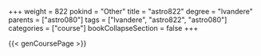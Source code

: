 +++
weight = 822
pokind = "Other"
title = "astro822"
degree = "lvandere"
parents = ["astro080"]
tags = ["lvandere", "astro822", "astro080"]
categories = ["course"]
bookCollapseSection = false
+++

{{< genCoursePage >}}
